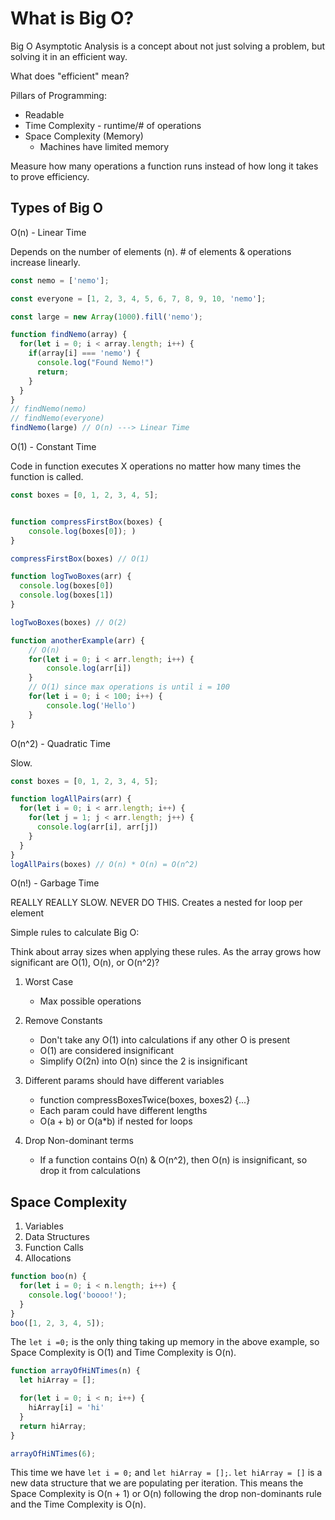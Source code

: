 # What is Big O?

Big O Asymptotic Analysis is a concept about not just solving a problem, but solving it in an efficient way.

What does "efficient" mean?

Pillars of Programming:
* Readable
* Time Complexity - runtime/# of operations
* Space Complexity (Memory)
    * Machines have limited memory

Measure how many operations a function runs instead of how long it takes to prove efficiency.

## Types of Big O

O(n) - Linear Time

Depends on the number of elements (n).  # of elements & operations increase linearly.

```javascript
const nemo = ['nemo'];

const everyone = [1, 2, 3, 4, 5, 6, 7, 8, 9, 10, 'nemo'];

const large = new Array(1000).fill('nemo');

function findNemo(array) {
  for(let i = 0; i < array.length; i++) {
    if(array[i] === 'nemo') {
      console.log("Found Nemo!")
      return;
    }
  }
}
// findNemo(nemo)
// findNemo(everyone)
findNemo(large) // O(n) ---> Linear Time

```

O(1) - Constant Time

Code in function executes X operations no matter how many times the function is called.

```javascript
const boxes = [0, 1, 2, 3, 4, 5];


function compressFirstBox(boxes) {
    console.log(boxes[0]); )
}

compressFirstBox(boxes) // O(1)

function logTwoBoxes(arr) {
  console.log(boxes[0])
  console.log(boxes[1])
}

logTwoBoxes(boxes) // O(2)

function anotherExample(arr) {
    // O(n)
    for(let i = 0; i < arr.length; i++) {
        console.log(arr[i])
    }
    // O(1) since max operations is until i = 100
    for(let i = 0; i < 100; i++) {
        console.log('Hello')
    }
}
```

O(n^2) - Quadratic Time

Slow.

```javascript
const boxes = [0, 1, 2, 3, 4, 5];

function logAllPairs(arr) {
  for(let i = 0; i < arr.length; i++) {
    for(let j = 1; j < arr.length; j++) {
      console.log(arr[i], arr[j])
    }
  }
}
logAllPairs(boxes) // O(n) * O(n) = O(n^2)
```

O(n!) - Garbage Time

REALLY REALLY SLOW.  NEVER DO THIS.  Creates a nested for loop per element


Simple rules to calculate Big O:

Think about array sizes when applying these rules.  As the array grows how significant are O(1), O(n), or O(n^2)?

1. Worst Case
    * Max possible operations

2. Remove Constants
    * Don't take any O(1) into calculations if any other O is present
    * O(1) are considered insignificant
    * Simplify O(2n) into O(n) since the 2 is insignificant

3. Different params should have different variables
    * function compressBoxesTwice(boxes, boxes2) {...}
    * Each param could have different lengths
    * O(a + b) or O(a*b) if nested for loops

4. Drop Non-dominant terms
    * If a function contains O(n) & O(n^2), then O(n) is insignificant, so drop it from calculations


## Space Complexity

1. Variables
2. Data Structures
3. Function Calls
4. Allocations

```javascript
function boo(n) {
  for(let i = 0; i < n.length; i++) {
    console.log('boooo!');
  }
}
boo([1, 2, 3, 4, 5]);
```

The `let i =0;` is the only thing taking up memory in the above example, so Space Complexity is O(1) and Time Complexity is O(n).

```javascript
function arrayOfHiNTimes(n) {
  let hiArray = [];

  for(let i = 0; i < n; i++) {
    hiArray[i] = 'hi'
  }
  return hiArray;
}

arrayOfHiNTimes(6);
```

This time we have `let i = 0;` and `let hiArray = [];`. `let hiArray = []` is a new data structure that we are populating per iteration.  This means the Space Complexity is O(n + 1) or O(n) following the drop non-dominants rule and the Time Complexity is O(n). 